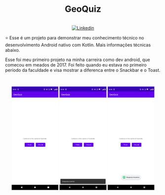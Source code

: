 <h1 align="center">GeoQuiz</h1>

<p align="center">
  <br>
  <a href="https://www.linkedin.com/in/danillo-santos-dev/"><img alt="Linkedin" src="https://img.shields.io/badge/LinkedIn-0077B5?style=for-the-badge&logo=linkedin&logoColor=white"/></a>
</p>

<p align="center">  

⭐ Esse é um projeto para demonstrar meu conhecimento técnico no desenvolvimento Android nativo com Kotlin. Mais informações técnicas abaixo.

Esse foi meu primeiro projeto na minha carreira como dev android, que comecou em meados de 2017. Foi feito quando eu estava no primeiro período da faculdade e visa mostrar a diferenca entre o Snackbar e o Toast.

</p>

</br>

<p float="left" align="center">
<img alt="screenshots" width="30%" src="screenshots/Screenshot_1.png"/>
<img alt="screenshots" width="30%" src="screenshots/Screenshot_2.png"/>
<img alt="screenshots" width="30%" src="screenshots/Screenshot_3.png"/>
</p>
